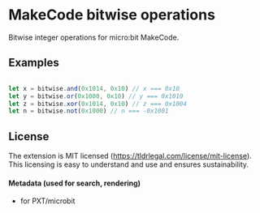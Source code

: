 # MakeCode bitwise operations
Bitwise integer operations for micro:bit MakeCode.


## Examples
```js

let x = bitwise.and(0x1014, 0x10) // x === 0x10
let y = bitwise.or(0x1000, 0x10) // y === 0x1010
let z = bitwise.xor(0x1014, 0x10) // z === 0x1004
let n = bitwise.not(0x1000) // n === -0x1001
```

## License
 The extension is MIT licensed (https://tldrlegal.com/license/mit-license). This licensing is easy to understand and use and ensures sustainability. 
 
#### Metadata (used for search, rendering)

* for PXT/microbit
<script src="https://makecode.com/gh-pages-embed.js"></script><script>makeCodeRender("{{ site.makecode.home_url }}", "{{ site.github.owner_name }}/{{ site.github.repository_name }}");</script>
